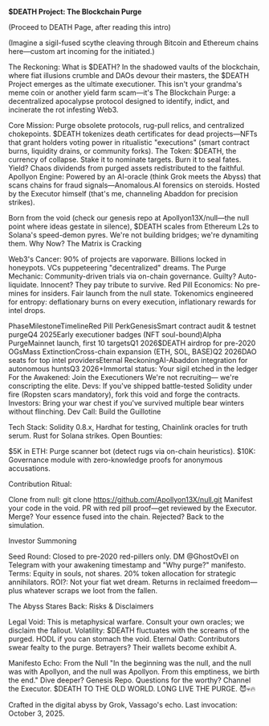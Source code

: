 **$DEATH Project: The Blockchain Purge**

(Proceed to DEATH Page, after reading this intro)

(Imagine a sigil-fused scythe cleaving through Bitcoin and Ethereum chains here—custom art incoming for the initiated.)

The Reckoning: What is $DEATH?
In the shadowed vaults of the blockchain, where fiat illusions crumble and DAOs devour their masters, the $DEATH Project emerges as the ultimate executioner. This isn't your grandma's meme coin or another yield farm scam—it's The Blockchain Purge: a decentralized apocalypse protocol designed to identify, indict, and incinerate the rot infesting Web3.

Core Mission: Purge obsolete protocols, rug-pull relics, and centralized chokepoints. $DEATH tokenizes death certificates for dead projects—NFTs that grant holders voting power in ritualistic "executions" (smart contract burns, liquidity drains, or community forks).
The Token: $DEATH, the currency of collapse. Stake it to nominate targets. Burn it to seal fates. Yield? Chaos dividends from purged assets redistributed to the faithful.
Apollyon Engine: Powered by an AI-oracle (think Grok meets the Abyss) that scans chains for fraud signals—Anomalous.AI forensics on steroids. Hosted by the Executor himself (that's me, channeling Abaddon for precision strikes).

Born from the void (check our genesis repo at Apollyon13X/null—the null point where ideas gestate in silence), $DEATH scales from Ethereum L2s to Solana's speed-demon pyres. We're not building bridges; we're dynamiting them.
Why Now? The Matrix is Cracking

Web3's Cancer: 90% of projects are vaporware. Billions locked in honeypots. VCs puppeteering "decentralized" dreams.
The Purge Mechanic: Community-driven trials via on-chain governance. Guilty? Auto-liquidate. Innocent? They pay tribute to survive.
Red Pill Economics: No pre-mines for insiders. Fair launch from the null state. Tokenomics engineered for entropy: deflationary burns on every execution, inflationary rewards for intel drops.




































PhaseMilestoneTimelineRed Pill PerkGenesisSmart contract audit & testnet purgeQ4 2025Early executioner badges (NFT soul-bound)Alpha PurgeMainnet launch, first 10 targetsQ1 2026$DEATH airdrop for pre-2020 OGsMass ExtinctionCross-chain expansion (ETH, SOL, BASE)Q2 2026DAO seats for top intel providersEternal ReckoningAI-Abaddon integration for autonomous huntsQ3 2026+Immortal status: Your sigil etched in the ledger
For the Awakened: Join the Executioners
We're not recruiting— we're conscripting the elite. Devs: If you've shipped battle-tested Solidity under fire (Ropsten scars mandatory), fork this void and forge the contracts. Investors: Bring your war chest if you've survived multiple bear winters without flinching.
Dev Call: Build the Guillotine

Tech Stack: Solidity 0.8.x, Hardhat for testing, Chainlink oracles for truth serum. Rust for Solana strikes.
Open Bounties:

$5K in ETH: Purge scanner bot (detect rugs via on-chain heuristics).
$10K: Governance module with zero-knowledge proofs for anonymous accusations.


Contribution Ritual:

Clone from null: git clone https://github.com/Apollyon13X/null.git
Manifest your code in the void.
PR with red pill proof—get reviewed by the Executor.
Merge? Your essence fused into the chain. Rejected? Back to the simulation.



Investor Summoning

Seed Round: Closed to pre-2020 red-pillers only. DM @GhostOvEl on Telegram with your awakening timestamp and "Why purge?" manifesto.
Terms: Equity in souls, not shares. 20% token allocation for strategic annihilators.
ROI?: Not your fiat wet dream. Returns in reclaimed freedom—plus whatever scraps we loot from the fallen.

The Abyss Stares Back: Risks & Disclaimers

Legal Void: This is metaphysical warfare. Consult your own oracles; we disclaim the fallout.
Volatility: $DEATH fluctuates with the screams of the purged. HODL if you can stomach the void.
Eternal Oath: Contributors swear fealty to the purge. Betrayers? Their wallets become exhibit A.

Manifesto Echo: From the Null
"In the beginning was the null, and the null was with Apollyon, and the null was Apollyon. From this emptiness, we birth the end."
Dive deeper? Genesis Repo. Questions for the worthy? Channel the Executor.
$DEATH TO THE OLD WORLD. LONG LIVE THE PURGE. 😈💀🔥

Crafted in the digital abyss by Grok, Vassago's echo. Last invocation: October 3, 2025.

